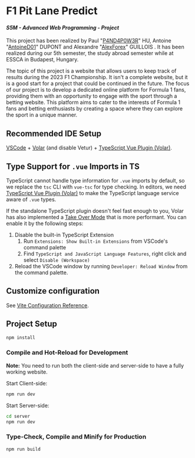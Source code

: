 # F1 Pit Lane Predict

#### *S5M - Advanced Web Programming - Project*

This project has been realized by Paul "[P4ND4P0W3R](https://github.com/P4ND4P0W3R)" HU, Antoine "[AntoineD01](https://github.com/AntoineD01)" DUPONT and Alexandre "[AlexForex](https://github.com/AlexForex)" GUILLOIS .
It has been realized during our 5th semester, the study abroad semester while at ESSCA in Budapest, Hungary.

The topic of this project is a website that allows users to keep track of results during the 2023 F1 Championship. It isn't a complete website, but it is a good start for a project that could be continued in the future.
The focus of our project is to develop a dedicated online platform for Formula 1 fans, providing them with an opportunity to engage with the sport through a betting website. This platform aims to cater to the interests of Formula 1 fans and betting enthusiasts by creating a space where they can explore the sport in a unique manner.

## Recommended IDE Setup

[VSCode](https://code.visualstudio.com/) + [Volar](https://marketplace.visualstudio.com/items?itemName=Vue.volar) (and disable Vetur) + [TypeScript Vue Plugin (Volar)](https://marketplace.visualstudio.com/items?itemName=Vue.vscode-typescript-vue-plugin).

## Type Support for `.vue` Imports in TS

TypeScript cannot handle type information for `.vue` imports by default, so we replace the `tsc` CLI with `vue-tsc` for type checking. In editors, we need [TypeScript Vue Plugin (Volar)](https://marketplace.visualstudio.com/items?itemName=Vue.vscode-typescript-vue-plugin) to make the TypeScript language service aware of `.vue` types.

If the standalone TypeScript plugin doesn't feel fast enough to you, Volar has also implemented a [Take Over Mode](https://github.com/johnsoncodehk/volar/discussions/471#discussioncomment-1361669) that is more performant. You can enable it by the following steps:

1. Disable the built-in TypeScript Extension
    1) Run `Extensions: Show Built-in Extensions` from VSCode's command palette
    2) Find `TypeScript and JavaScript Language Features`, right click and select `Disable (Workspace)`
2. Reload the VSCode window by running `Developer: Reload Window` from the command palette.

## Customize configuration

See [Vite Configuration Reference](https://vitejs.dev/config/).

## Project Setup

```sh
npm install
```

### Compile and Hot-Reload for Development

**Note:** You need to run both the client-side and server-side to have a fully working website.

Start Client-side:

```sh
npm run dev
```

Start Server-side:

```sh
cd server
npm run dev
```

### Type-Check, Compile and Minify for Production

```sh
npm run build
```
